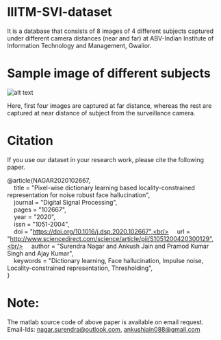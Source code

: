 # IIITM-SVI-dataset
It is a database that consists of 8 images of 4 different subjects captured under different camera distances (near and far) at ABV-Indian Institute of Information Technology and Management, Gwalior.

# Sample image of different subjects

![alt text](https://github.com/ankushjain01/IIITM-CIDMR-SVI-dataset/blob/master/sample.png)

Here, first four images are captured at far distance, whereas the rest are captured at near distance of subject from the surveillance camera.

# Citation
If you use our dataset in your research work, please cite the following paper.

@article{NAGAR2020102667,<br/>
&nbsp;   &nbsp; title = "Pixel-wise dictionary learning based locality-constrained representation for noise robust face hallucination",<br/>
&nbsp;   &nbsp; journal = "Digital Signal Processing",<br/>
&nbsp;   &nbsp; pages = "102667",<br/>
&nbsp;   &nbsp; year = "2020",<br/>
&nbsp;   &nbsp; issn = "1051-2004",<br/>
&nbsp;   &nbsp; doi = "https://doi.org/10.1016/j.dsp.2020.102667",<br/>
&nbsp;   &nbsp; url = "http://www.sciencedirect.com/science/article/pii/S1051200420300129",<br/>
&nbsp;   &nbsp; author = "Surendra Nagar and Ankush Jain and Pramod Kumar Singh and Ajay Kumar",<br/>
&nbsp;   &nbsp; keywords = "Dictionary learning, Face hallucination, Impulse noise, Locality-constrained representation, Thresholding",<br/>
}

# Note:

The matlab source code of above paper is available on email request. <br/>
Email-Ids: nagar.surendra@outlook.com, ankushjain088@gmail.com

